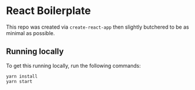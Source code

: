 # React Boilerplate

This repo was created via `create-react-app` then slightly butchered to be as minimal as possible.

## Running locally

To get this running locally, run the following commands:

```
yarn install
yarn start
```
